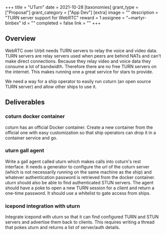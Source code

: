 +++
title = "UTurn"
date = 2021-10-28
[taxonomies]
grant_type = ["Proposal"]
grant_category = ["App Dev"]
[extra]
image = ""
description = "TURN server support for WebRTC"
reward = 1
assignee = "~martyr-binbex"
id = ""
completed = false
link = ""
+++

## Overview
WebRTC over Urbit needs TURN servers to relay the voice and video data. TURN servers are relay servers used when peers are behind NATs and can't make direct connections. Because they relay video and voice data they consume a lot of bandwidth. Therefore there are no free TURN servers on the internet. This makes running one a great service for stars to provide.

We need a way for a ship operator to easily run coturn (an open source TURN server) and allow other ships to use it.


## Deliverables

### coturn docker container
coturn has an official Docker container. Create a new container from the official one with easy customization so that ship operators can drop it in a container service and go.

### uturn gall agent
Write a gall agent called uturn which makes calls into coturn's rest interface. It needs a generator to configure the url of the coturn server (which is not necessarily running on the same machine as the ship) and whatever authentication password is retrieved from the docker container. uturn should also be able to find authenticated STUN servers. The agent should have a poke to open a new TURN session for a client and return a one-time password. It should use a whitelist to gate access from ships. 

### icepond integration with uturn
Integrate icepond with uturn so that it can find configured TURN and STUN servers and advertise them back to clients. This requires writing a thread that pokes uturn and returns a list of server/auth details. 


